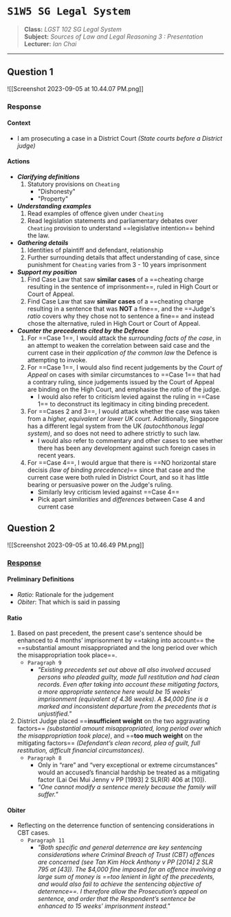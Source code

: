 # `S1W5 SG Legal System`

> **Class:** *LGST 102 SG Legal System*  
> **Subject:** *Sources of Law and Legal Reasoning 3 : Presentation*  
> **Lecturer:** *Ian Chai*  

---
## Question 1
![[Screenshot 2023-09-05 at 10.44.07 PM.png]]
### Response
#### Context
* I am prosecuting a case in a District Court *(State courts before a District judge)*
#### Actions
* ***Clarifying definitions***
	1. Statutory provisions on `Cheating`
		 * "Dishonesty"
		 * "Property"
* ***Understanding examples***
	1. Read examples of offence given under `Cheating`
	 2. Read legislation statements and parliamentary debates over `Cheating` provision to understand ==legislative intention== behind the law.
* ***Gathering details***
	1. Identities of plaintiff and defendant, relationship
	2. Further surrounding details that affect understanding of case, since punishment for `Cheating` varies from 3 - 10 years imprisonment
* ***Support my position***
	1. Find Case Law that saw **similar cases** of a ==cheating charge resulting in the sentence of imprisonment==, ruled in High Court or Court of Appeal.
	2. Find Case Law that saw **similar cases** of a ==cheating charge resulting in a sentence that was **NOT** a fine==, and the ==Judge's *ratio* covers why they chose not to sentence a fine== and instead chose the alternative, ruled in High Court or Court of Appeal.
* ***Counter the precedents cited by the Defence***
	1. For ==Case 1==, I would attack the *surrounding facts of the case*, in an attempt to weaken the correlation between said case and the current case in their *application of the common law* the Defence is attempting to invoke.
	2. For ==Case 1==, I would also find recent judgements by the *Court of Appeal* on cases with similar circumstances to ==Case 1== that had a contrary ruling, since judgements issued by the Court of Appeal are binding on the High Court, and emphasise the *ratio* of the judge.
		* I would also refer to criticism levied against the ruling in ==Case 1== to deconstruct its legitimacy in citing binding precedent.
	3. For ==Cases 2 and 3==, I would attack whether the case was taken from a *higher, equivalent or lower UK court*. Additionally, Singapore has a different legal system from the UK *(autochthonous legal system)*, and so does not need to adhere strictly to such law.
		* I would also refer to commentary and other cases to see whether there has been any development against such foreign cases in recent years. 
	4. For ==Case 4==, I would argue that there is ==NO horizontal stare decisis *(law of binding precedence)*== since that case and the current case were both ruled in District Court, and so it has little bearing or persuasive power on the Judge's ruling.
		* Similarly levy criticism levied against ==Case 4==
		* Pick apart *similarities* and *differences* between Case 4 and current case
## Question 2
![[Screenshot 2023-09-05 at 10.46.49 PM.png]]
### [Response](https://www.elitigation.sg/gd/s/2016_SGHC_78)
#### Preliminary Definitions
* *Ratio*: Rationale for the judgement
* *Obiter*: That which is said in passing
#### Ratio
1. Based on past precedent, the present case's sentence should be enhanced to 4 months’ imprisonment by ==taking into account== the ==substantial amount misappropriated and the long period over which the misappropriation took place==. 
	* `Paragraph 9`
		* *"Existing precedents set out above all also involved accused persons who pleaded guilty, made full restitution and had clean records. Even after taking into account these mitigating factors, a more appropriate sentence here would be 15 weeks’ imprisonment (equivalent of 4.36 weeks). A $4,000 fine is a marked and inconsistent departure from the precedents that is unjustified."*
2. District Judge placed ==**insufficient weight** on the two aggravating factors== *(substantial amount misappropriated, long period over which the misappropriation took place)*, and ==**too much weight** on the mitigating factors== *(Defendant’s clean record, plea of guilt, full restitution, difficult financial circumstances)*. 
	* `Paragraph 8`
		* Only in “rare” and “very exceptional or extreme circumstances” would an accused’s financial hardship be treated as a mitigating factor (Lai Oei Mui Jenny v PP [1993] 2 SLR(R) 406 at [10]). 
		* *"One cannot modify a sentence merely because the family will suffer."*
#### Obiter
* Reflecting on the deterrence function of sentencing considerations in CBT cases.
	* `Paragraph 11`
		* *"Both specific and general deterrence are key sentencing considerations where Criminal Breach of Trust (CBT) offences are concerned (see Tan Kim Hock Anthony v PP [2014] 2 SLR 795 at [43]). The $4,000 fine imposed for an offence involving a large sum of money is ==too lenient in light of the precedents, and would also fail to achieve the sentencing objective of deterrence==. I therefore allow the Prosecution’s appeal on sentence, and order that the Respondent’s sentence be enhanced to 15 weeks’ imprisonment instead."*